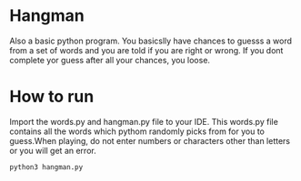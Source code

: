 # Hangman
Also a basic python program. You basicslly have chances to guesss a word from a set of words and  you are told if you are right or wrong. If you dont complete yor guess after all your chances, you loose.

# How to run
Import the words.py and hangman.py file to your IDE. This words.py file contains all the words which pythom randomly picks from for you to guess.When playing, do not enter numbers or characters other than letters or you will get an error.

```
python3 hangman.py
```
